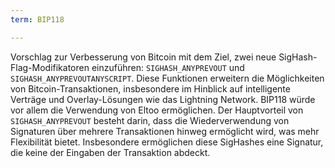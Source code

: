 ```yaml
---
term: BIP118

---
```

Vorschlag zur Verbesserung von Bitcoin mit dem Ziel, zwei neue SigHash-Flag-Modifikatoren einzuführen: `SIGHASH_ANYPREVOUT` und `SIGHASH_ANYPREVOUTANYSCRIPT`. Diese Funktionen erweitern die Möglichkeiten von Bitcoin-Transaktionen, insbesondere im Hinblick auf intelligente Verträge und Overlay-Lösungen wie das Lightning Network. BIP118 würde vor allem die Verwendung von Eltoo ermöglichen. Der Hauptvorteil von `SIGHASH_ANYPREVOUT` besteht darin, dass die Wiederverwendung von Signaturen über mehrere Transaktionen hinweg ermöglicht wird, was mehr Flexibilität bietet. Insbesondere ermöglichen diese SigHashes eine Signatur, die keine der Eingaben der Transaktion abdeckt.